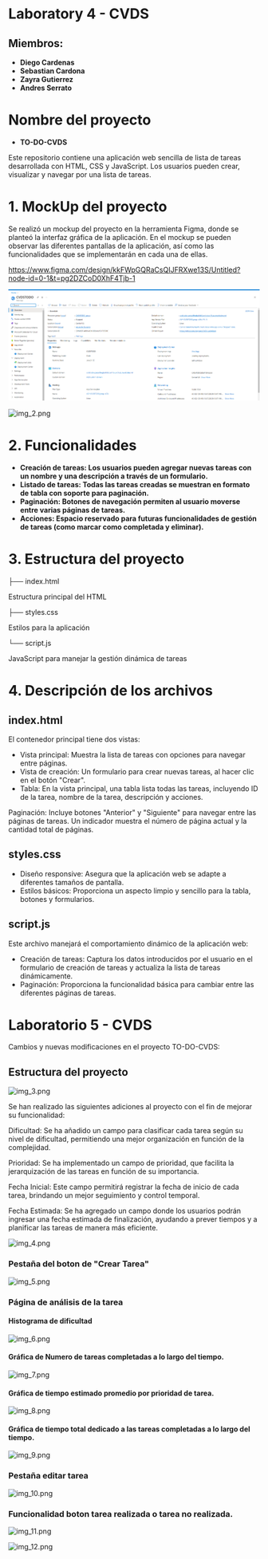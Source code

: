 # Laboratory 4 - CVDS

## Miembros:
- **Diego Cardenas**
- **Sebastian Cardona**
- **Zayra Gutierrez**
- **Andres Serrato**

# Nombre del proyecto
- **TO-DO-CVDS**

Este repositorio contiene una aplicación web sencilla de lista de tareas desarrollada con HTML, CSS y JavaScript. Los usuarios pueden crear, visualizar y navegar por una lista de tareas.

# 1. MockUp del proyecto

Se realizó un mockup del proyecto en la herramienta Figma, donde se planteó la interfaz gráfica de la aplicación. En el mockup se pueden observar las diferentes pantallas de la aplicación, así como las funcionalidades que se implementarán en cada una de ellas.

https://www.figma.com/design/kkFWpGQRaCsQIJFRXwe13S/Untitled?node-id=0-1&t=pg2DZCoD0XhF4Tjb-1

![img_1.png](img_1.png)

![img_2.png](img_2.png)


# 2. Funcionalidades

- **Creación de tareas: Los usuarios pueden agregar nuevas tareas con un nombre y una descripción a través de un formulario.**
- **Listado de tareas: Todas las tareas creadas se muestran en formato de tabla con soporte para paginación.**
- **Paginación: Botones de navegación permiten al usuario moverse entre varias páginas de tareas.**
- **Acciones: Espacio reservado para futuras funcionalidades de gestión de tareas (como marcar como completada y eliminar).**


# 3. Estructura del proyecto


├── index.html

Estructura principal del HTML

├── styles.css

Estilos para la aplicación

└── script.js

JavaScript para manejar la gestión dinámica de tareas

# 4. Descripción de los archivos

## index.html
El contenedor principal tiene dos vistas:

- Vista principal: Muestra la lista de tareas con opciones para navegar entre páginas.
- Vista de creación: Un formulario para crear nuevas tareas, al hacer clic en el botón "Crear".
- Tabla: En la vista principal, una tabla lista todas las tareas, incluyendo ID de la tarea, nombre de la tarea, descripción y acciones.

Paginación: Incluye botones "Anterior" y "Siguiente" para navegar entre las páginas de tareas. Un indicador muestra el número de página actual y la cantidad total de páginas.

## styles.css

- Diseño responsive: Asegura que la aplicación web se adapte a diferentes tamaños de pantalla.
- Estilos básicos: Proporciona un aspecto limpio y sencillo para la tabla, botones y formularios.

## script.js
Este archivo manejará el comportamiento dinámico de la aplicación web:

- Creación de tareas: Captura los datos introducidos por el usuario en el formulario de creación de tareas y actualiza la lista de tareas dinámicamente.
- Paginación: Proporciona la funcionalidad básica para cambiar entre las diferentes páginas de tareas.

# Laboratorio 5 - CVDS

Cambios y nuevas modificaciones en el proyecto TO-DO-CVDS:

## Estructura del proyecto

![img_3.png](img_3.png)

Se han realizado las siguientes adiciones al proyecto con el fin de mejorar su funcionalidad:

Dificultad: Se ha añadido un campo para clasificar cada tarea según su nivel de dificultad, permitiendo una mejor organización en función de la complejidad.

Prioridad: Se ha implementado un campo de prioridad, que facilita la jerarquización de las tareas en función de su importancia.

Fecha Inicial: Este campo permitirá registrar la fecha de inicio de cada tarea, brindando un mejor seguimiento y control temporal.

Fecha Estimada: Se ha agregado un campo donde los usuarios podrán ingresar una fecha estimada de finalización, ayudando a prever tiempos y a planificar las tareas de manera más eficiente.

![img_4.png](img_4.png)

### Pestaña del boton de "Crear Tarea"

![img_5.png](img_5.png)

### Página de análisis de la tarea

#### Histograma de dificultad

![img_6.png](img_6.png)

#### Gráfica de Numero de tareas completadas a lo largo del tiempo.
![img_7.png](img_7.png)

#### Gráfica de tiempo estimado promedio por prioridad de tarea.
![img_8.png](img_8.png)

#### Gráfica de tiempo total dedicado a las tareas completadas a lo largo del tiempo.
![img_9.png](img_9.png)

### Pestaña editar tarea

![img_10.png](img_10.png)

### Funcionalidad boton tarea realizada o tarea no realizada.

![img_11.png](img_11.png)

![img_12.png](img_12.png)
